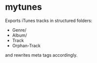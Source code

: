 # mytunes

Exports iTunes tracks in structured folders:

- Genre/
 - Album/
  - Track
 - Orphan-Track

and rewrites meta tags accordingly.

